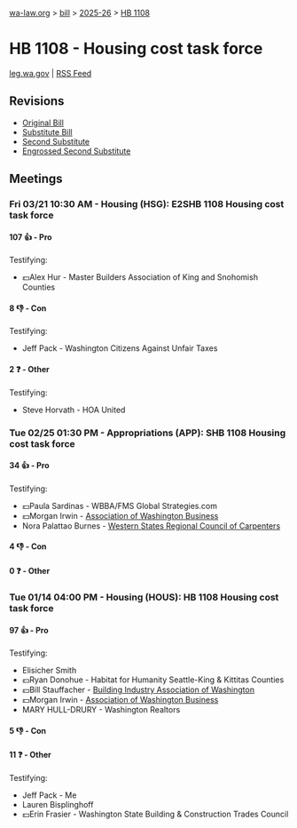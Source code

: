 [wa-law.org](/) > [bill](/bill/) > [2025-26](/bill/2025-26/) > [HB 1108](/bill/2025-26/hb/1108/)

# HB 1108 - Housing cost task force
[leg.wa.gov](https://app.leg.wa.gov/billsummary?BillNumber=1108&Year=2025&Initiative=false) | [RSS Feed](./rss.xml)

## Revisions
* [Original Bill](1/)
* [Substitute Bill](S/)
* [Second Substitute](S2/)
* [Engrossed Second Substitute](S2.E/)

## Meetings
### Fri 03/21 10:30 AM - Housing (HSG): E2SHB 1108 Housing cost task force
#### 107 👍 - Pro
Testifying:
* 💵Alex Hur - Master Builders Association of King and Snohomish Counties

#### 8 👎 - Con
Testifying:
* Jeff Pack - Washington Citizens Against Unfair Taxes

#### 2 ❓ - Other
Testifying:
* Steve Horvath - HOA United

### Tue 02/25 01:30 PM - Appropriations (APP): SHB 1108 Housing cost task force
#### 34 👍 - Pro
Testifying:
* 💵Paula Sardinas - WBBA/FMS Global Strategies.com
* 💵Morgan Irwin - [Association of Washington Business](/org/association_of_washington_business/)
* Nora Palattao Burnes - [Western States Regional Council of Carpenters](/org/western_states_regional_council_of_carpenters/)

#### 4 👎 - Con

#### 0 ❓ - Other

### Tue 01/14 04:00 PM - Housing (HOUS): HB 1108 Housing cost task force
#### 97 👍 - Pro
Testifying:
* Elisicher Smith
* 💵Ryan Donohue - Habitat for Humanity Seattle-King & Kittitas Counties
* 💵Bill Stauffacher - [Building Industry Association of Washington](/org/building_industry_association_of_washington/)
* 💵Morgan Irwin - [Association of Washington Business](/org/association_of_washington_business/)
* MARY HULL-DRURY - Washington Realtors

#### 5 👎 - Con

#### 11 ❓ - Other
Testifying:
* Jeff Pack - Me
* Lauren Bisplinghoff
* 💵Erin Frasier - Washington State Building & Construction Trades Council
